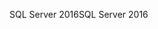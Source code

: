<span data-ttu-id="55ed9-101">SQL Server 2016</span><span class="sxs-lookup"><span data-stu-id="55ed9-101">SQL Server 2016</span></span>